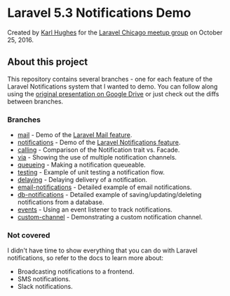 # Laravel 5.3 Notifications Demo

Created by [Karl Hughes](https://github.com/karllhughes) for the [Laravel Chicago meetup group](http://www.meetup.com/laravel-chicago/) on October 25, 2016.

## About this project
This repository contains several branches - one for each feature of the Laravel Notifications system that I wanted to demo. You can follow along using the [original presentation on Google Drive](https://docs.google.com/presentation/d/109VHOOHBmyRD-7xb1vgfYrHgNCvi23i3ct91MFzrops/edit?usp=sharing) or just check out the diffs between branches.

### Branches
- [mail](https://github.com/karllhughes/notifications-demo/tree/mail) - Demo of the [Laravel Mail feature](https://laravel.com/docs/5.3/mail).
- [notifications](https://github.com/karllhughes/notifications-demo/tree/notifications) - Demo of the [Laravel Notifications feature](https://laravel.com/docs/5.3/notifications).
- [calling](https://github.com/karllhughes/notifications-demo/tree/calling) - Comparison of the Notification trait vs. Facade.
- [via](https://github.com/karllhughes/notifications-demo/tree/via) - Showing the use of multiple notification channels.
- [queueing](https://github.com/karllhughes/notifications-demo/tree/queueing) - Making a notification queueable.
- [testing](https://github.com/karllhughes/notifications-demo/tree/testing) - Example of unit testing a notification flow.
- [delaying](https://github.com/karllhughes/notifications-demo/tree/delaying) - Delaying delivery of a notification.
- [email-notifications](https://github.com/karllhughes/notifications-demo/tree/email-notifications) - Detailed example of email notifications.
- [db-notifications](https://github.com/karllhughes/notifications-demo/tree/db-notifications) - Detailed example of saving/updating/deleting notifications from a database.
- [events](https://github.com/karllhughes/notifications-demo/tree/events) - Using an event listener to track notifications.
- [custom-channel](https://github.com/karllhughes/notifications-demo/tree/custom-channel) - Demonstrating a custom notification channel.

### Not covered
I didn't have time to show everything that you can do with Laravel notifications, so refer to the docs to learn more about:

- Broadcasting notifications to a frontend.
- SMS notifications.
- Slack notifications.
